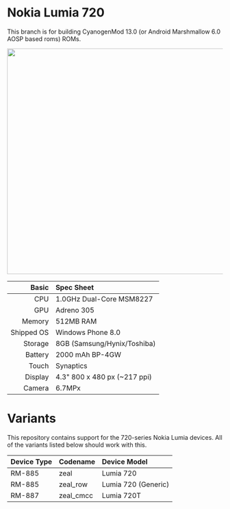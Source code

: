 Nokia Lumia 720
=============
This branch is for building CyanogenMod 13.0 (or Android Marshmallow 6.0 AOSP based roms) ROMs.

<img src="http://cdn2.gsmarena.com/vv/pics/nokia/nokia-lumia-720-2.jpg" width="600" height="527" />

Basic   | Spec Sheet
-------:|:-------------------------
CPU     | 1.0GHz Dual-Core MSM8227
GPU     | Adreno 305
Memory  | 512MB RAM
Shipped OS | Windows Phone 8.0
Storage | 8GB (Samsung/Hynix/Toshiba)
Battery | 2000  mAh BP-4GW
Touch   | Synaptics
Display | 4.3" 800 x 480 px (~217 ppi)
Camera  | 6.7MPx 

Variants
=============
This repository contains support for the 720-series Nokia Lumia devices. All of the variants listed below should work with this.

Device Type  | Codename  | Device Model
:------------|:----------|:-------------
RM-885       | zeal      | Lumia 720
RM-885       | zeal_row  | Lumia 720 (Generic)
RM-887       | zeal_cmcc  | Lumia 720T


